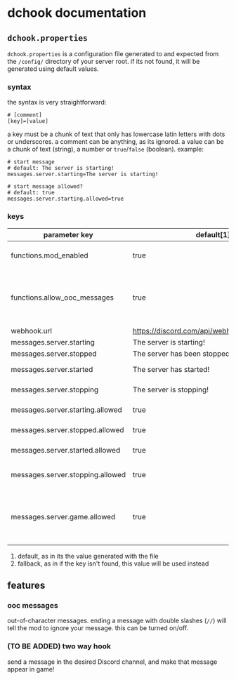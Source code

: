 # dchook documentation

## `dchook.properties`

`dchook.properties` is a configuration file generated to and expected from the
`/config/` directory of your server root. if its not found, it will be
generated using default values.

### syntax

the syntax is very straightforward:

```properties
# [comment]
[key]=[value]
```

a key must be a chunk of text that only has lowercase latin letters with dots
or underscores. a comment can be anything, as its ignored. a value can be a
chunk of text (string), a number or `true`/`false` (boolean). example:

```properties
# start message
# default: The server is starting!
messages.server.starting=The server is starting!

# start message allowed?
# default: true
messages.server.starting.allowed=true
```

### keys

| parameter key | default[1] | fallback[2] | use |
| --- | --- | --- | --- |
| functions.mod_enabled | true | false | enables/disables the mod's functionality |
| functions.allow_ooc_messages | true | false | allow players to be ignored from proxying if their message ends with double slashes? |
| webhook.url | <https://discord.com/api/webhooks/000/ABCDEF> | (blank string) | url of webhook |
| messages.server.starting | The server is starting! | messages.server.starting | start message |
| messages.server.stopped | The server has been stopped! | messages.server.stopped | stop message |
| messages.server.started | The server has started! | messages.server.started | opened/fully started message |
| messages.server.stopping | The server is stopping! | messages.server.stopping | stopping message |
| messages.server.starting.allowed | true | false | start message allowed? |
| messages.server.stopped.allowed | true | false | stop message allowed? |
| messages.server.started.allowed | true | false | opened/fully started message |
| messages.server.stopping.allowed | true | false | stopping message allowed? |
| messages.server.game.allowed | true | false | default leave/join, advancement and death messages allowed? |

1. default, as in its the value generated with the file
1. fallback, as in if the key isn't found, this value will be used instead

## features

### ooc messages

out-of-character messages. ending a message with double slashes (`//`) will
tell the mod to ignore your message. this can be turned on/off.

### (TO BE ADDED) two way hook

send a message in the desired Discord channel, and make that message appear in
game!
